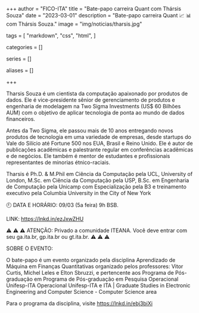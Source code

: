 +++
author = "FICO-ITA"
title = "Bate-papo carreira Quant com Thársis Souza"
date = "2023-03-01"
description = "Bate-papo carreira Quant 📈 📊 com Thársis Souza."
image = "img/noticias/tharsis.jpg"

tags = [
    "markdown",
    "css",
    "html",
]

categories = []

series = []

aliases = []

+++

Tharsis Souza é um cientista da computação apaixonado por produtos de dados. Ele é vice-presidente sênior de gerenciamento de produtos e engenharia de modelagem na Two Sigma Investments (US$ 60 Bilhões AUM) com o objetivo de aplicar tecnologia de ponta ao mundo de dados financeiros.

Antes da Two Sigma, ele passou mais de 10 anos entregando novos produtos de tecnologia em uma variedade de empresas, desde startups do Vale do Silício até Fortune 500 nos EUA, Brasil e Reino Unido. Ele é autor de publicações acadêmicas e palestrante regular em conferências acadêmicas e de negócios. Ele também é mentor de estudantes e profissionais representantes de minorias étnico-raciais.

Tharsis é Ph.D. & M.Phil em Ciência da Computação pela UCL, University of London, M.Sc. em Ciência da Computação pela USP, B.Sc. em Engenharia de Computação pela Unicamp com Especialização pela B3 e treinamento executivo pela Columbia University in the City of New York


🕘 DATA E HORÁRIO: 09/03 (5a feira) 9h BSB.

LINK:  https://lnkd.in/ezJxwZHU

⚠ ⚠ ⚠ ATENÇÃO: Privado a comunidade ITEANA. Você deve entrar com seu ga.ita.br, gp.ita.br ou gt.ita.br. ⚠ ⚠ ⚠

SOBRE O EVENTO:

O bate-papo é um evento organizado pela disciplina Aprendizado de Máquina em Finanças Quantitativas organizado pelos professores: Vitor Curtis, Michel Leles e Elton Sbruzzi, e pertencente aos Programa de Pós-graduação em Programa de Pós-graduação em Pesquisa Operacional Unifesp-ITA Operacional Unifesp-ITA e ITA | Graduate Studies in Electronic Engineering and Computer Science - Computer Science area

Para o programa da disciplina, visite https://lnkd.in/ebj3biXi